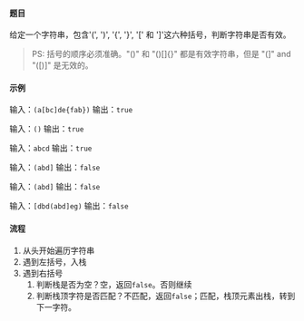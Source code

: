 #### 题目

给定一个字符串，包含'(', ')', '{', '}', '[' 和 ']'这六种括号，判断字符串是否有效。

> PS: 括号的顺序必须准确。"()" 和 "()[]{}" 都是有效字符串，但是 "(]" and "([)]" 是无效的。

#### 示例

输入：`(a[bc]de{fab})`
输出：`true`

输入：`()`
输出：`true`

输入：`abcd`
输出：`true`

输入：`(abd]`
输出：`false`


输入：`(abd]`
输出：`false`

输入：`[dbd(abd]eg)`
输出：`false`

#### 流程

1. 从头开始遍历字符串
2. 遇到左括号，入栈
3. 遇到右括号
    1. 判断栈是否为空？空，返回`false`。否则继续
    2. 判断栈顶字符是否匹配？不匹配，返回`false`；匹配，栈顶元素出栈，转到下一字符。
